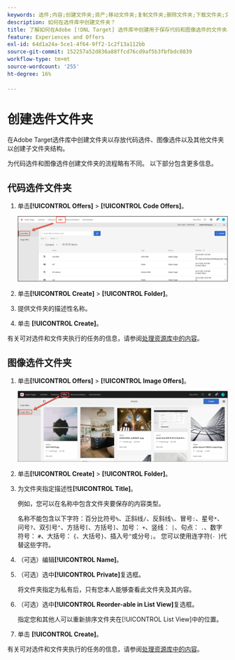 ```yaml
---
keywords: 选件;内容;创建文件夹;资产;移动文件夹;复制文件夹;删除文件夹;下载文件夹;文件夹
description: 如何在选件库中创建文件夹？
title: 了解如何在Adobe [!DNL Target] 选件库中创建用于保存代码和图像选件的文件夹以及其他文件夹。
feature: Experiences and Offers
exl-id: 64d1a24a-5ce1-4f64-9ff2-1c2f13a112bb
source-git-commit: 152257a52d836a88ffcd76cd9af5b3fbfbdc0839
workflow-type: tm+mt
source-wordcount: '255'
ht-degree: 16%

---
```


# 创建选件文件夹

在Adobe Target选件库中创建文件夹以存放代码选件、图像选件以及其他文件夹以创建子文件夹结构。

为代码选件和图像选件创建文件夹的流程略有不同。 以下部分包含更多信息。

## 代码选件文件夹

1. 单击&#x200B;**[!UICONTROL Offers]** > **[!UICONTROL Code Offers]**。

   ![代码选件选项卡](/help/main/c-experiences/c-manage-content/assets/code-offers-tab.png)

1. 单击&#x200B;**[!UICONTROL Create]** > **[!UICONTROL Folder]**。

1. 提供文件夹的描述性名称。

1. 单击 **[!UICONTROL Create]**。

有关可对选件和文件夹执行的任务的信息，请参阅[处理资源库中的内容](/help/main/c-experiences/c-manage-content/assets-working.md)。

## 图像选件文件夹

1. 单击&#x200B;**[!UICONTROL Offers]** > **[!UICONTROL Image Offers]**。

   ![图像选件选项卡](/help/main/c-experiences/c-manage-content/assets/image-offers-tab.png)

1. 单击&#x200B;**[!UICONTROL Create]** > **[!UICONTROL Folder]**。
1. 为文件夹指定描述性&#x200B;**[!UICONTROL Title]**。

   例如，您可以在名称中包含文件夹要保存的内容类型。

   名称不能包含以下字符：百分比符号`%`、正斜线`/`、反斜线`\`、冒号`:`、星号`*`、问号`?`、双引号`"`、方括号`[`、方括号`]`、加号： `+`、竖线： `|`、句点： `.`、数字符号： `#`、大括号： `{`、大括号`}`、插入号`^`或分号`;`。 您可以使用连字符(`- `)代替这些字符。

1. （可选）编辑&#x200B;**[!UICONTROL Name]**。
1. （可选）选中&#x200B;**[!UICONTROL Private]**&#x200B;复选框。

   将文件夹指定为私有后，只有您本人能够查看此文件夹及其内容。

1. （可选）选中&#x200B;**[!UICONTROL Reorder-able in List View]**&#x200B;复选框。

   指定您和其他人可以重新排序文件夹在[!UICONTROL List View]中的位置。

1. 单击 **[!UICONTROL Create]**。

有关可对选件和文件夹执行的任务的信息，请参阅[处理资源库中的内容](/help/main/c-experiences/c-manage-content/assets-working.md)。
